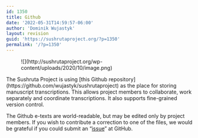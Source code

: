 ```yaml
---
id: 1350
title: Github
date: '2022-05-31T14:59:57-06:00'
author: 'Dominik Wujastyk'
layout: revision
guid: 'https://sushrutaproject.org/?p=1350'
permalink: '/?p=1350'
---
```


<div class="wp-block-columns is-layout-flex wp-container-core-columns-is-layout-139 wp-block-columns-is-layout-flex"><div class="wp-block-column is-layout-flow wp-block-column-is-layout-flow"><figure class="wp-block-image size-large is-style-rounded">![](http://sushrutaproject.org/wp-content/uploads/2020/10/image.png)</figure></div><div class="wp-block-column is-layout-flow wp-block-column-is-layout-flow">The Sushruta Project is using [this Github repository](https://github.com/wujastyk/sushrutaproject) as the place for storing manuscript transcriptions. This allows project members to collaborate, work separately and coordinate transcriptions. It also supports fine-grained version control.

The Github e-texts are world-readable, but may be edited only by project members. If you wish to contribute a correction to one of the files, we would be grateful if you could submit an “[issue](https://github.com/wujastyk/sushrutaproject/issues)” at GitHub.

</div></div>